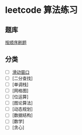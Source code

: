 # leetcode 算法练习

## 题库

[按顺序刷题](https://github.com/shellingfordly/algorithms/tree/master/src)

## 分类

- [ ] [滑动窗口](https://github.com/shellingfordly/algorithms/tree/master/SlidingWindow)
- [ ] [二分查找]
- [ ] [单调栈]
- [ ] [网格图]
- [ ] [位运算]
- [ ] [图论算法]
- [ ] [动态规划]
- [ ] [数据结构]
- [ ] [数学]
- [ ] [贪心]
